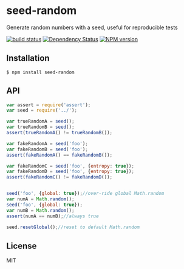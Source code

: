# seed-random

Generate random numbers with a seed, useful for reproducible tests


[![build status](https://secure.travis-ci.org/ForbesLindesay/seed-random.png?branch=master)](http://travis-ci.org/ForbesLindesay/seed-random)
[![Dependency Status](https://david-dm.org/ForbesLindesay/seed-random.png)](https://david-dm.org/ForbesLindesay/seed-random)
[![NPM version](https://img.shields.io/npm/v/seed-random.svg)](https://www.npmjs.com/package/seed-random)

## Installation

    $ npm install seed-random

## API

```javascript
var assert = require('assert');
var seed = require('../');

var trueRandomA = seed();
var trueRandomB = seed();
assert(trueRandomA() != trueRandomB());

var fakeRandomA = seed('foo');
var fakeRandomB = seed('foo');
assert(fakeRandomA() == fakeRandomB());

var fakeRandomC = seed('foo', {entropy: true});
var fakeRandomD = seed('foo', {entropy: true});
assert(fakeRandomC() != fakeRandomD());


seed('foo', {global: true});//over-ride global Math.random
var numA = Math.random();
seed('foo', {global: true});
var numB = Math.random();
assert(numA == numB);//always true

seed.resetGlobal();//reset to default Math.random
```

## License

MIT
